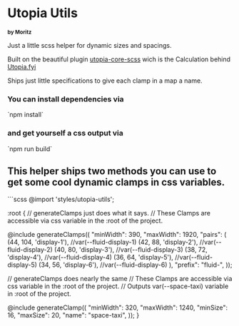 <h1>Utopia Utils</h1>
<small><strong>by Moritz</strong></small>
<p>Just a little scss helper for dynamic sizes and spacings.</p>
<p>Built on the beautiful plugin <a href="https://github.com/trys/utopia-core-scss.git" target="_blank">utopia-core-scss</a> wich is the Calculation behind <a href="https://utopia.fyi" target="_blank">Utopia.fyi</a></p>
<p>Ships just little specifications to give each clamp in a map a name.</p>

<h3>You can install dependencies via</h3>
`npm install`

<h3>and get yourself a css output via</h3>
`npm run build`

<h2>This helper ships two methods you can use to get some cool dynamic clamps in css variables.</h2>
```scss
@import 'styles/utopia-utils';

:root {
  // generateClamps just does what it says.
  // These Clamps are accessible via css variable in the :root of the project.

  @include generateClamps((
    "minWidth": 390,
    "maxWidth": 1920,
    "pairs": (
        (44, 104, 'display-1'), //var(--fluid-display-1)
        (42, 88, 'display-2'), //var(--fluid-display-2)
        (40, 80, 'display-3'), //var(--fluid-display-3)
        (38, 72, 'display-4'), //var(--fluid-display-4)
        (36, 64, 'display-5'), //var(--fluid-display-5)
        (34, 56, 'display-6'), //var(--fluid-display-6)
    ),
    "prefix": "fluid-",
  ));

  // generateClamps does nearly the same
  // These Clamps are accessible via css variable in the :root of the project.
  // Outputs var(--space-taxi) variable in :root of the project.

  @include generateClamp((
    "minWidth": 320,
    "maxWidth": 1240,
    "minSize": 16,
    "maxSize": 20,
    "name": "space-taxi",
  ));
}
```

